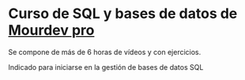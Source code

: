 # Curso de SQL y bases de datos de [Mourdev pro](https://mouredev.pro/cursos/sql-desde-cero)

Se compone de más de 6 horas de vídeos y con ejercicios.

Indicado para iniciarse en la gestión de bases de datos SQL
